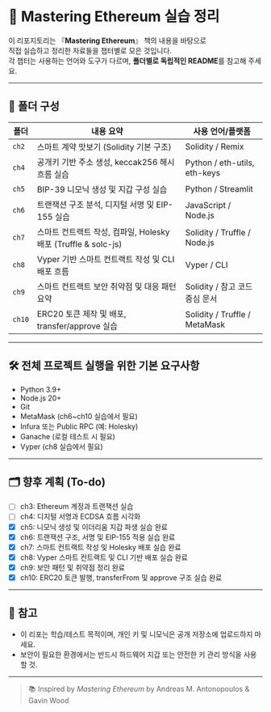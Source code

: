 # 📘 Mastering Ethereum 실습 정리

이 리포지토리는 『**Mastering Ethereum**』 책의 내용을 바탕으로  
직접 실습하고 정리한 자료들을 챕터별로 모은 것입니다.  
각 챕터는 사용하는 언어와 도구가 다르며, **폴더별로 독립적인 README**를 참고해 주세요.

---

## 📁 폴더 구성

|  폴더   | 내용 요약                                                    | 사용 언어/플랫폼                |
|---------|------------------------------------------------------------|-------------------------------|
| `ch2`   | 스마트 계약 맛보기 (Solidity 기본 구조)                        | Solidity / Remix              |
| `ch4`   | 공개키 기반 주소 생성, keccak256 해시 흐름 실습                 | Python / eth-utils, eth-keys  |
| `ch5`   | BIP-39 니모닉 생성 및 지갑 구성 실습                           | Python / Streamlit            |
| `ch6`   | 트랜잭션 구조 분석, 디지털 서명 및 EIP-155 실습                 | JavaScript / Node.js          |
| `ch7`   | 스마트 컨트랙트 작성, 컴파일, Holesky 배포 (Truffle & solc-js) | Solidity / Truffle / Node.js  |
| `ch8`   | Vyper 기반 스마트 컨트랙트 작성 및 CLI 배포 흐름                | Vyper / CLI                   |
| `ch9`   | 스마트 컨트랙트 보안 취약점 및 대응 패턴 요약                    | Solidity / 참고 코드 중심 문서 |
| `ch10`  | ERC20 토큰 제작 및 배포, transfer/approve 실습                 | Solidity / Truffle / MetaMask |

---

## 🛠️ 전체 프로젝트 실행을 위한 기본 요구사항

- Python 3.9+
- Node.js 20+
- Git
- MetaMask (ch6~ch10 실습에서 필요)
- Infura 또는 Public RPC (예: Holesky)
- Ganache (로컬 테스트 시 필요)
- Vyper (ch8 실습에서 필요)

---

## 🗂️ 향후 계획 (To-do)

- [ ] ch3: Ethereum 계정과 트랜잭션 실습  
- [ ] ch4: 디지털 서명과 ECDSA 흐름 시각화  
- [x] ch5: 니모닉 생성 및 이더리움 지갑 파생 실습 완료  
- [x] ch6: 트랜잭션 구조, 서명 및 EIP-155 적용 실습 완료  
- [x] ch7: 스마트 컨트랙트 작성 및 Holesky 배포 실습 완료  
- [x] ch8: Vyper 스마트 컨트랙트 및 CLI 기반 배포 실습 완료  
- [x] ch9: 보안 패턴 및 취약점 정리 완료  
- [x] ch10: ERC20 토큰 발행, transferFrom 및 approve 구조 실습 완료

---

## 💬 참고

- 이 리포는 학습/테스트 목적이며, 개인 키 및 니모닉은 공개 저장소에 업로드하지 마세요.
- 보안이 필요한 환경에서는 반드시 하드웨어 지갑 또는 안전한 키 관리 방식을 사용할 것.

---

> 📚 Inspired by *Mastering Ethereum* by Andreas M. Antonopoulos & Gavin Wood